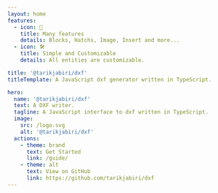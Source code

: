 ```yaml
---
layout: home
features:
  - icon: 🎉
    title: Many features
    details: Blocks, Hatchs, Image, Insert and more...
  - icon: 🛠️
    title: Simple and Customizable
    details: All entities are customizable.

title: '@tarikjabiri/dxf'
titleTemplate: A JavaScript dxf generator written in TypeScript.

hero:
  name: '@tarikjabiri/dxf'
  text: A DXF writer.
  tagline: A JavaScript interface to dxf written in TypeScript.
  image:
    src: /logo.svg
    alt: '@tarikjabiri/dxf'
  actions:
    - theme: brand
      text: Get Started
      link: /guide/
    - theme: alt
      text: View on GitHub
      link: https://github.com/tarikjabiri/dxf
---
```


<script setup>
import {
  VPTeamPage,
  VPTeamPageTitle,
  VPTeamMembers,
  VPTeamPageSection
} from 'vitepress/theme'

const members = [
  {
    avatar: 'https://www.github.com/tarikjabiri.png',
    name: 'Tarik EL JABIRI',
    title: 'Open source developer',
    desc: 'Creator & Maintainer',
    links: [
      { icon: 'github', link: 'https://github.com/tarikjabiri' },
      { icon: 'linkedin', link: 'https://www.linkedin.com/in/tarikjabiri' },
      { icon: 'twitter', link: 'https://twitter.com/TarikEljabiri1' },
      { icon: 'facebook', link: 'https://web.facebook.com/tarike.eljabiri' }
    ],
    sponsor: 'https://github.com/sponsors/dxfjs',
    org: 'dxfjs',
    orgLink: 'https://github.com/dxfjs'
  },
  {
    avatar: 'https://www.github.com/ognjen-petrovic.png',
    name: 'Ognjen Petrovic',
    desc: 'Collaborator',
    links: [
      { icon: 'github', link: 'https://github.com/ognjen-petrovic' }
    ]
  },
  {
    avatar: 'https://www.github.com/jean9696.png',
    name: 'Jean Dessane',
    desc: 'Contributor',
    links: [
      { icon: 'github', link: 'https://github.com/jean9696' }
    ]
  },
  {
    avatar: 'https://www.github.com/frederic-schwarz.png',
    name: 'Frederic Schwarz',
    title: 'Co-founder',
    links: [
      { icon: 'github', link: 'https://github.com/frederic-schwarz' }
    ],
    desc: 'Sponsor',
    org: 'Archilogic',
    orgLink: 'https://github.com/archilogic-com'
  },
  {
    avatar: 'https://github.com/ashleycoker.png',
    name: 'Ashley Coker',
    title: 'CEO',
    links: [
      { icon: 'github', link: 'https://github.com/ashleycoker' }
    ],
    desc: 'Sponsor',
    org: 'Slate',
    orgLink: 'https://github.com/weareslate'
  },
  {
    avatar: 'https://github.com/mmiscool.png',
    name: 'Mike Molinari',
    links: [
      { icon: 'github', link: 'https://github.com/mmiscool' }
    ],
    desc: 'Sponsor',
    org: 'Autodrop3d',
    orgLink: 'https://www.autodrop3d.com/'
  },
  {
    avatar: 'https://github.com/ahdinosaur.png',
    name: 'Mikey',
    links: [
      { icon: 'github', link: 'https://github.com/ahdinosaur' }
    ],
    desc: 'Sponsor',
    org: 'Village Kit',
    orgLink: 'https://villagekit.com/'
  }
]
</script>
<VPTeamPageSection style="margin-top: 1em;">
  <template #title>Members, Contributors & Sponsors</template>
  <template #lead>This project made possible because of all wonderful peoples</template>
  <template #members>
    <VPTeamMembers size="small" :members="members" />
  </template>
</VPTeamPageSection>


